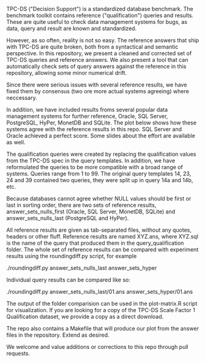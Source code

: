 TPC-DS ("Decision Support") is a standardized database benchmark. The benchmark toolkit contains reference ("qualification") queries and results. These are quite useful to check data management systems for bugs, as data, query and result are known and standardized.

However, as so often, reality is not so easy. The reference answers that ship with TPC-DS are quite broken, both from a syntactical and semantic perspective. In this repository, we present a cleaned and corrected set of TPC-DS queries and reference answers. We also present a tool that can automatically check sets of query answers against the reference in this repository, allowing some minor numerical drift.

Since there were serious issues with several reference results, we have fixed them by consensus (two ore more actual systems agreeing) where neccessary. 

In addition, we have included results froms several popular data management systems for further reference, Oracle, SQL Server, PostgreSQL, HyPer, MonetDB and SQLite. The plot below shows how these systems agree with the reference results in this repo. SQL Server and Oracle achieved a perfect score. Some slides about the effort are available as well.

The qualification queries were created by replacing the qualification values from the TPC-DS spec in the query templates. In addition, we have reformulated the queries to be more compatible with a broad range of systems. Queries range from 1 to 99. The original query templates 14, 23, 24 and 39 contained two queries, they were split up in query 14a and 14b, etc.

Because databases cannot agree whether NULL values should be first or last in sorting order, there are two sets of reference results, answer_sets_nulls_first (Oracle, SQL Server, MonetDB, SQLite) and answer_sets_nulls_last (PostgreSQL and HyPer).

All reference results are given as tab-separated files, without any quotes, headers or other fluff. Reference results are named XYZ.ans, where XYZ.sql is the name of the query that produced them in the query_qualification folder. The whole set of reference results can be compared with experiment results using the roundingdiff.py script, for example

./roundingdiff.py answer_sets_nulls_last  answer_sets_hyper

Individual query results can be compared like so:

./roundingdiff.py answer_sets_nulls_last/01.ans  answer_sets_hyper/01.ans

The output of the folder comparision can be used in the plot-matrix.R script for visualization. If you are looking for a copy of the TPC-DS Scale Factor 1 Qualification dataset, we provide a copy as a direct download.

The repo also contains a Makefile that will produce our plot from the answer files in the repository. Extend as desired.

We welcome and value additions or corrections to this repo through pull requests.
